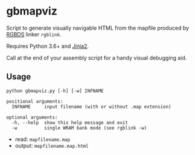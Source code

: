 # gbmapviz

Script to generate visually navigable HTML from the mapfile produced by [RGBDS](https://github.com/rednex/rgbds) linker `rgblink`.

Requires Python 3.6+ and [Jinja2](http://jinja.pocoo.org/docs/2.10/).

Call at the end of your assembly script for a handy visual debugging aid.

## Usage

```
python gbmapviz.py [-h] [-w] INFNAME

positional arguments:
  INFNAME     input filename (with or without .map extension)

optional arguments:
  -h, --help  show this help message and exit
  -w          single WRAM bank mode (see rgblink -w)
```

* read: `mapfilename.map`
* output: `mapfilename.map.html`
